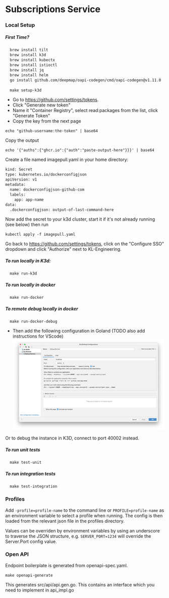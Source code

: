 # Subscriptions Service

### Local Setup

##### First Time?

```
  brew install tilt
  brew install k3d
  brew install kubectx 
  brew install istioctl
  brew install jq
  brew install helm
  go install github.com/deepmap/oapi-codegen/cmd/oapi-codegen@v1.11.0
  
  make setup-k3d
```

 - Go to https://github.com/settings/tokens.
 - Click "Generate new token"
 - Name it "Container Registry", select read:packages from the list, click "Generate Token"
 - Copy the key from the next page

```
echo "github-username:the-token" | base64
```

Copy the output

```
echo '{"auths":{"ghcr.io":{"auth":"paste-output-here"}}}' | base64
```

Create a file named imagepull.yaml in your home directory:

```
kind: Secret
type: kubernetes.io/dockerconfigjson
apiVersion: v1
metadata:
  name: dockerconfigjson-github-com
  labels:
    app: app-name
data:
  .dockerconfigjson: output-of-last-command-here
```

Now add the secret to your k3d cluster, start it if it's not already running (see below) then run

```
kubectl apply -f imagepull.yaml
```

Go back to https://github.com/settings/tokens, click on the "Configure SSO" dropdown and click "Authorize" next to KL-Engineering.

##### To run locally in K3d:

```
  make run-k3d
```

##### To run locally in docker

```
  make run-docker
```

##### To remote debug locally in docker

```
  make run-docker-debug
```
- Then add the following configuration in Goland (TODO also add instructions for VScode)
![img.png](readme-images/img.png)

Or to debug the instance in K3D, connect to port 40002 instead.

##### To run unit tests

```
  make test-unit
```

##### To run integration tests

```
  make test-integration
```

### Profiles

Add `-profile=profile-name` to the command line or `PROFILE=profile-name` as an environment variable to select a profile when running.  The config is then loaded from the relevant json file in the profiles directory.

Values can be overriden by environment variables by using an underscore to traverse the JSON structure, e.g. `SERVER_PORT=1234` will override the Server.Port config value.

### Open API

Endpoint boilerplate is generated from openapi-spec.yaml.

```
make openapi-generate
```

This generates src/api/api.gen.go.  This contains an interface which you need to implement in api_impl.go
